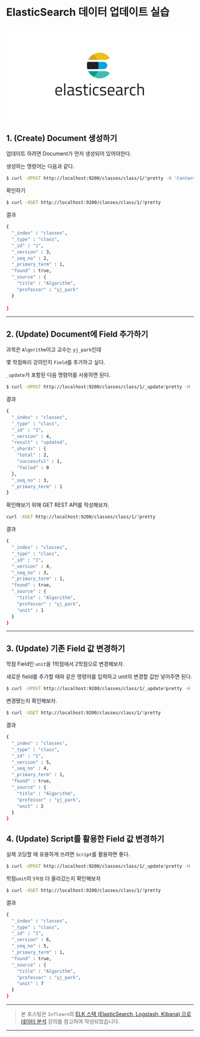 # ElasticSearch 데이터 업데이트 실습

![img](../.vuepress/public/images/img-es/1.elasticsearchLogo.png)  

## 1. (Create) Document 생성하기

업데이트 하려면 Document가 먼저 생성되어 있어야한다.

생성하는 명령어는 다음과 같다.

```bash
$ curl -XPOST http://localhost:9200/classes/class/1/?pretty -H 'Content-Type: application/json' -d '{"title" : "Algorithm", "professor" : "yj_park"}'
```

확인하기

```bash
$ curl -XGET http://localhost:9200/classes/class/1/?pretty
```

결과

```bash
{
  "_index" : "classes",
  "_type" : "class",
  "_id" : "1",
  "_version" : 3,
  "_seq_no" : 2,
  "_primary_term" : 1,
  "found" : true,
  "_source" : {
    "title" : "Algorithm",
    "professor" : "yj_park"
  }

}
```

---

## 2. (Update) Document에 Field 추가하기

과목은 `Algorithm`이고 교수는 `yj_park`인데

몇 학점짜리 강의인지 `Field`를 추가하고 싶다.

`_update`가 포함된 다음 명령어를 사용하면 된다.

```bash
$ curl -XPOST http://localhost:9200/classes/class/1/_update?pretty -H 'Content-Type: application/json' -d '{"doc" : {"unit" : 1}}'
```

결과

```bash
{
  "_index" : "classes",
  "_type" : "class",
  "_id" : "1",
  "_version" : 4,
  "result" : "updated",
  "_shards" : {
    "total" : 2,
    "successful" : 1,
    "failed" : 0
  },
  "_seq_no" : 3,
  "_primary_term" : 1
}
```

확인해보기 위해 GET REST API를 작성해보자.

```bash
curl -XGET http://localhost:9200/classes/class/1/?pretty
```

결과

```bash
{
  "_index" : "classes",
  "_type" : "class",
  "_id" : "1",
  "_version" : 4,
  "_seq_no" : 3,
  "_primary_term" : 1,
  "found" : true,
  "_source" : {
    "title" : "Algorithm",
    "professor" : "yj_park",
    "unit" : 1
  }
}
```

---

## 3. (Update) 기존 Field 값 변경하기

학점 Field인 `unit`을 1학점에서 2학점으로 변경해보자.

새로운 field를 추가할 때와 같은 명령어를 입력하고 unit의 변경할 값만 넣어주면 된다.

```bash
$ curl -XPOST http://localhost:9200/classes/class/1/_update?pretty -H 'Content-Type: application/json' -d '{"doc" : {"unit" : 2}}'
```

변경됐는지 확인해보자.

```bash
$ curl -XGET http://localhost:9200/classes/class/1/?pretty
```

결과

```bash
{
  "_index" : "classes",
  "_type" : "class",
  "_id" : "1",
  "_version" : 5,
  "_seq_no" : 4,
  "_primary_term" : 1,
  "found" : true,
  "_source" : {
    "title" : "Algorithm",
    "professor" : "yj_park",
    "unit" : 2
  }
}

```

## 4. (Update) Script를 활용한 Field 값 변경하기

실제 코딩할 때 유용하게 쓰려면 `Script`를 활용하면 좋다.

```bash
$ curl -XPOST http://localhost:9200/classes/class/1/_update?pretty -H 'Content-Type: application/json' -d '{"script" : "ctx._source.unit += 5"}'
```

학점`unit`이 `5학점` 더 올라갔는지 확인해보자

```bash
$ curl -XGET http://localhost:9200/classes/class/1/?pretty
```

결과

```bash
{
  "_index" : "classes",
  "_type" : "class",
  "_id" : "1",
  "_version" : 6,
  "_seq_no" : 5,
  "_primary_term" : 1,
  "found" : true,
  "_source" : {
    "title" : "Algorithm",
    "professor" : "yj_park",
    "unit" : 7
  }
}
```

---

> 본 포스팅은 `Inflearn`의 [ELK 스택 (ElasticSearch, Logstash, Kibana) 으로 데이터 분석](https://www.inflearn.com/course/elk-%EC%8A%A4%ED%83%9D-%EB%8D%B0%EC%9D%B4%ED%84%B0-%EB%B6%84%EC%84%9D) 강의를 참고하여 작성되었습니다.

---
